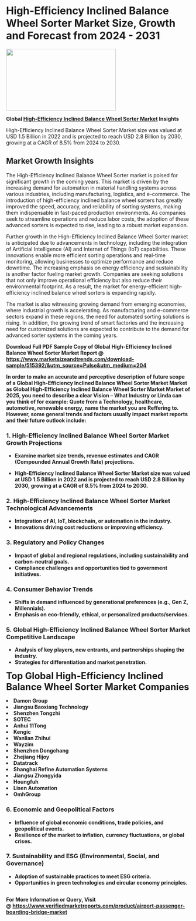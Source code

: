 <H1>High-Efficiency Inclined Balance Wheel Sorter Market Size, Growth and Forecast from 2024 - 2031</H1><img class="aligncenter size-medium wp-image-584254" src="https://thirdeyenews.in/wp-content/uploads/2024/09/Global-Market-Research-300x168.jpeg" alt="" width="300" height="168" /><p><strong>Global&nbsp;<a href="https://www.marketsizeandtrends.com/download-sample/515392/&amp;utm_source=Pulse&amp;utm_medium=204">High-Efficiency Inclined Balance Wheel Sorter Market</a> Insights</strong></p><p>High-Efficiency Inclined Balance Wheel Sorter Market size was valued at USD 1.5 Billion in 2022 and is projected to reach USD 2.8 Billion by 2030, growing at a CAGR of 8.5% from 2024 to 2030.</p><p><h2>Market Growth Insights</h2> <p>The High-Efficiency Inclined Balance Wheel Sorter market is poised for significant growth in the coming years. This market is driven by the increasing demand for automation in material handling systems across various industries, including manufacturing, logistics, and e-commerce. The introduction of high-efficiency inclined balance wheel sorters has greatly improved the speed, accuracy, and reliability of sorting systems, making them indispensable in fast-paced production environments. As companies seek to streamline operations and reduce labor costs, the adoption of these advanced sorters is expected to rise, leading to a robust market expansion.</p> <p><strong></strong></p> <p>Further growth in the High-Efficiency Inclined Balance Wheel Sorter market is anticipated due to advancements in technology, including the integration of Artificial Intelligence (AI) and Internet of Things (IoT) capabilities. These innovations enable more efficient sorting operations and real-time monitoring, allowing businesses to optimize performance and reduce downtime. The increasing emphasis on energy efficiency and sustainability is another factor fueling market growth. Companies are seeking solutions that not only improve operational efficiency but also reduce their environmental footprint. As a result, the market for energy-efficient high-efficiency inclined balance wheel sorters is expanding rapidly.</p> <p>The market is also witnessing growing demand from emerging economies, where industrial growth is accelerating. As manufacturing and e-commerce sectors expand in these regions, the need for automated sorting solutions is rising. In addition, the growing trend of smart factories and the increasing need for customized solutions are expected to contribute to the demand for advanced sorter systems in the coming years.</p> <p><strong></p><p><span class=""><strong>Download Full PDF Sample Copy of Global High-Efficiency Inclined Balance Wheel Sorter Market Report</strong> @ <a href="https://www.marketsizeandtrends.com/download-sample/515392/&amp;utm_source=Pulse&amp;utm_medium=204" target="_blank">https://www.marketsizeandtrends.com/download-sample/515392/&amp;utm_source=Pulse&amp;utm_medium=204</a></span></p><p>In order to make an accurate and perceptive description of future scope of a Global&nbsp;High-Efficiency Inclined Balance Wheel Sorter Market Market as Global&nbsp;High-Efficiency Inclined Balance Wheel Sorter Market Market of 2025, you need to describe a clear Vision &ndash; What Industry or Linda can you think of for example: Quote from a Technology, healthcare, automotive, renewable energy, name the market you are Reffering to. However, some general trends and factors usually impact market reports and their future outlook include:</p><h3>1.&nbsp;<strong>High-Efficiency Inclined Balance Wheel Sorter Market Growth Projections</strong></h3><ul><li>Examine market size trends, revenue estimates and CAGR (Compounded Annual Growth Rate) projections.</li><li><p>High-Efficiency Inclined Balance Wheel Sorter Market size was valued at USD 1.5 Billion in 2022 and is projected to reach USD 2.8 Billion by 2030, growing at a CAGR of 8.5% from 2024 to 2030.</p></li></ul><h3>2.&nbsp;<strong>High-Efficiency Inclined Balance Wheel Sorter Market Technological Advancements</strong></h3><ul><li>Integration of AI, IoT, blockchain, or automation in the industry.</li><li>Innovations driving cost reductions or improving efficiency.</li></ul><h3>3.&nbsp;<strong>Regulatory and Policy Changes</strong></h3><ul><li>Impact of global and regional regulations, including sustainability and carbon-neutral goals.</li><li>Compliance challenges and opportunities tied to government initiatives.</li></ul><h3>4.&nbsp;<strong>Consumer Behavior Trends</strong></h3><ul><li>Shifts in demand influenced by generational preferences (e.g., Gen Z, Millennials).</li><li>Emphasis on eco-friendly, ethical, or personalized products/services.</li></ul><h3>5.&nbsp;<strong>Global High-Efficiency Inclined Balance Wheel Sorter Market Competitive Landscape</strong></h3><ul><li>Analysis of key players, new entrants, and partnerships shaping the industry.</li><li>Strategies for differentiation and market penetration.</li></ul><p data-pm-slice="1 1 []"><span style="color: inherit; font-family: inherit; font-size: 25px;">Top Global High-Efficiency Inclined Balance Wheel Sorter Market Companies</span></p><div class="" data-test-id=""><p><li>Damon Group</li><li> Jiangsu Baoxiang Technology</li><li> Shenzhen Tongzhi</li><li> SOTEC</li><li> Anhui 11Tong</li><li> Kengic</li><li> Wanlian Zhihui</li><li> Wayzim</li><li> Shenzhen Dongchang</li><li> Zhejiang Hijoy</li><li> Datatrack</li><li> Shanghai Refine Automation Systems</li><li> Jiangsu Zhongyida</li><li> Houngfuh</li><li> Lisen Automation</li><li> OmhGroup</li></p></div><h3>6.&nbsp;<strong>Economic and Geopolitical Factors</strong></h3><ul><li>Influence of global economic conditions, trade policies, and geopolitical events.</li><li>Resilience of the market to inflation, currency fluctuations, or global crises.</li></ul><h3>7.&nbsp;<strong>Sustainability and ESG (Environmental, Social, and Governance)</strong></h3><ul><li>Adoption of sustainable practices to meet ESG criteria.</li><li>Opportunities in green technologies and circular economy principles.</li></ul><h2><strong style="font-size: 14px;">For More Information or Query, Visit @&nbsp;</strong><a style="background-color: #ffffff; font-size: 14px;" href="https://www.marketsizeandtrends.com/report/high-efficiency-inclined-balance-wheel-sorter-market/" target="_blank">https://www.verifiedmarketreports.com/product/airport-passenger-boarding-bridge-market</a></h2>
